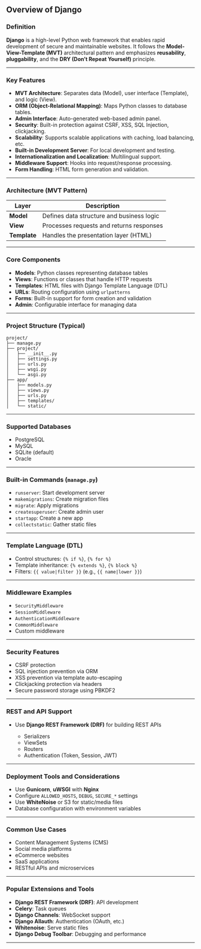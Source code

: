 ## Overview of Django

### Definition

**Django** is a high-level Python web framework that enables rapid development of secure and maintainable websites. It follows the **Model-View-Template (MVT)** architectural pattern and emphasizes **reusability**, **pluggability**, and the **DRY (Don’t Repeat Yourself)** principle.

---

### Key Features

* **MVT Architecture**: Separates data (Model), user interface (Template), and logic (View).
* **ORM (Object-Relational Mapping)**: Maps Python classes to database tables.
* **Admin Interface**: Auto-generated web-based admin panel.
* **Security**: Built-in protection against CSRF, XSS, SQL Injection, clickjacking.
* **Scalability**: Supports scalable applications with caching, load balancing, etc.
* **Built-in Development Server**: For local development and testing.
* **Internationalization and Localization**: Multilingual support.
* **Middleware Support**: Hooks into request/response processing.
* **Form Handling**: HTML form generation and validation.

---

### Architecture (MVT Pattern)

| Layer        | Description                               |
| ------------ | ----------------------------------------- |
| **Model**    | Defines data structure and business logic |
| **View**     | Processes requests and returns responses  |
| **Template** | Handles the presentation layer (HTML)     |

---

### Core Components

* **Models**: Python classes representing database tables
* **Views**: Functions or classes that handle HTTP requests
* **Templates**: HTML files with Django Template Language (DTL)
* **URLs**: Routing configuration using `urlpatterns`
* **Forms**: Built-in support for form creation and validation
* **Admin**: Configurable interface for managing data

---

### Project Structure (Typical)

```
project/
├── manage.py
├── project/
│   ├── __init__.py
│   ├── settings.py
│   ├── urls.py
│   ├── wsgi.py
│   └── asgi.py
├── app/
│   ├── models.py
│   ├── views.py
│   ├── urls.py
│   ├── templates/
│   └── static/
```

---

### Supported Databases

* PostgreSQL
* MySQL
* SQLite (default)
* Oracle

---

### Built-in Commands (`manage.py`)

* `runserver`: Start development server
* `makemigrations`: Create migration files
* `migrate`: Apply migrations
* `createsuperuser`: Create admin user
* `startapp`: Create a new app
* `collectstatic`: Gather static files

---

### Template Language (DTL)

* Control structures: `{% if %}`, `{% for %}`
* Template inheritance: `{% extends %}`, `{% block %}`
* Filters: `{{ value|filter }}` (e.g., `{{ name|lower }}`)

---

### Middleware Examples

* `SecurityMiddleware`
* `SessionMiddleware`
* `AuthenticationMiddleware`
* `CommonMiddleware`
* Custom middleware

---

### Security Features

* CSRF protection
* SQL injection prevention via ORM
* XSS prevention via template auto-escaping
* Clickjacking protection via headers
* Secure password storage using PBKDF2

---

### REST and API Support

* Use **Django REST Framework (DRF)** for building REST APIs

  * Serializers
  * ViewSets
  * Routers
  * Authentication (Token, Session, JWT)

---

### Deployment Tools and Considerations

* Use **Gunicorn**, **uWSGI** with **Nginx**
* Configure `ALLOWED_HOSTS`, `DEBUG`, `SECURE_*` settings
* Use **WhiteNoise** or S3 for static/media files
* Database configuration with environment variables

---

### Common Use Cases

* Content Management Systems (CMS)
* Social media platforms
* eCommerce websites
* SaaS applications
* RESTful APIs and microservices

---

### Popular Extensions and Tools

* **Django REST Framework (DRF)**: API development
* **Celery**: Task queues
* **Django Channels**: WebSocket support
* **Django Allauth**: Authentication (OAuth, etc.)
* **Whitenoise**: Serve static files
* **Django Debug Toolbar**: Debugging and performance

---
